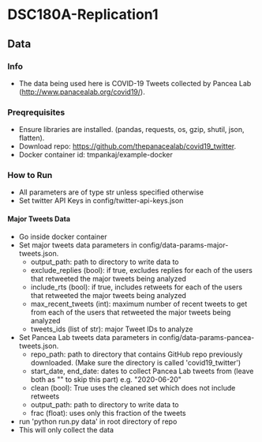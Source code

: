 # DSC180A-Replication1

## Data
### Info
* The data being used here is COVID-19 Tweets collected by Pancea Lab (http://www.panacealab.org/covid19/).
### Preqrequisites
* Ensure libraries are installed. (pandas, requests, os, gzip, shutil, json, flatten).
* Download repo: https://github.com/thepanacealab/covid19_twitter.
* Docker container id: tmpankaj/example-docker
### How to Run
* All parameters are of type str unless specified otherwise
* Set twitter API Keys in config/twitter-api-keys.json
#### Major Tweets Data 
* Go inside docker container
* Set major tweets data parameters in config/data-params-major-tweets.json.
    * output_path: path to directory to write data to
    * exclude_replies (bool): if true, excludes replies for each of the users that retweeted the major tweets being analyzed
    * include_rts (bool): if true, includes retweets for each of the users that retweeted the major tweets being analyzed
    * max_recent_tweets (int): maximum number of recent tweets to get from each of the users that retweeted the major tweets being analyzed
    * tweets_ids (list of str): major Tweet IDs to analyze
* Set Pancea Lab tweets data parameters in config/data-params-pancea-tweets.json.
    * repo_path: path to directory that contains GitHub repo previously downloaded. (Make sure the directory is called 'covid19_twitter')
    * start_date, end_date: dates to collect Pancea Lab tweets from (leave both as "" to skip this part) e.g. "2020-06-20"
    * clean (bool): True uses the cleaned set which does not include retweets
    * output_path: path to directory to write data to
    * frac (float): uses only this fraction of the tweets
* run 'python run.py data' in root directory of repo
* This will only collect the data